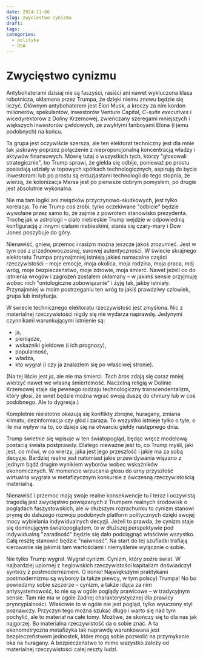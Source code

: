 ```yaml
---
date: 2024-11-06
slug: zwyciestwo-cynizmu
draft:
tags:
categories:
  - polityka
  - USA
---
```


# Zwycięstwo cynizmu

Antybohaterami dzisiaj nie są faszyści, rasiści ani nawet wykluczona klasa
robotnicza, okłamana przez Trumpa, że dzięki niemu znowu będzie się liczyć.
Głównym antybohaterem jest Elon Musk, a kroczy za nim kordon milionerów,
spekulantów, inwestorów Venture Capital, _C-suite executives_ i wicedyrektorów z
Doliny Krzemowej, zwieńczany szeregami mniejszych i większych inwestorów
giełdowych, ze zwykłymi fanboyami Elona (i jemu podobnych) na końcu.

Ta grupa jest oczywiście szersza, ale ten elektorat techniczny jest dla mnie tak
jaskrawy poprzez połączenie z nieproporcjonalną koncentracją władzy i aktywów
finansowych. Mówię tutaj o wszystkich tych, którzy "głosowali strategicznie", bo
Trump sprawi, że giełda się odbije, ponieważ po prostu posiadają udziały w
topowych spółkach technologicznych, aspirują do bycia inwestorami lub po prostu
są entuzjastami technologii do tego stopnia, że wierzą, że kolonizacja Marsa
jest po pierwsze dobrym pomysłem, po drugie jest absolutnie wykonalna.

Nie ma tam logiki ani związków przyczynowo-skutkowych, jest tylko korelacja. To
nie Trump coś zrobi, tylko oczekiwane "odbicie" będzie wywołane przez samo to,
że zajmie z powrotem stanowisko prezydenta. Trochę jak w astrologii – ciało
niebieskie Trump wejdzie w odpowiednią konfigurację z innymi ciałami
niebieskimi, stanie się czary-mary i Dow Jones poszybuje do góry.

Nienawiść, gniew, przemoc i rasizm można jeszcze jakoś zrozumieć. Jest w tym coś
z przednowoczesnej, surowej autentyczności. W świecie skrajnego elektoratu
Trumpa przynajmniej istnieją jakieś namacalne części rzeczywistości – moje
emocje, moja okolica, moja rodzina, moja praca, mój wróg, moje bezpieczeństwo,
moje zdrowie, moja śmierć. Nawet jeżeli co do istnienia wrogów i zagrożeń
zostałem okłamany – w jakimś sensie przyjmuję wobec nich "ontologiczne
zobowiązanie" i żyję tak, jakby istniały. Przynajmniej w moim postrzeganiu ten
wróg to jakiś prawdziwy człowiek, grupa lub instytucja.

W świecie technicznego elektoratu rzeczywistość jest zmyślona. Nic z materialnej
rzeczywistości nigdy się nie wydarza naprawdę. Jedynymi czynnikami warunkującymi
istnienie są:

- ja,
- pieniądze,
- wskaźniki giełdowe (i ich prognozy),
- popularność,
- władza,
- kto wygrał (i czy ja znalazłem się po właściwej stronie).

(Na tej liście jest _ja_, ale nie ma śmierci. _Tech bros_ zdają się coraz mniej
wierzyć nawet we własną śmiertelność. Naczelną religią w Dolinie Krzemowej staje
się pewnego rodzaju technologiczny transcendentalizm, który głosi, że wnet
będzie można wgrać swoją duszę do chmury lub w coś podobnego. Ale to dygresja.)

Kompletnie nieistotne okazują się konflikty zbrojne, huragany, zmiana klimatu,
dezinformacja czy głód i zaraza. To wszystko istnieje tylko o tyle, o ile ma
wpływ na to, co dzieje się na otwarciu giełdy następnego dnia.

Trump świetnie się wpisuje w ten światopogląd, będąc wręcz modelową postacią
świata postprawdy. Dlatego nieważne jest to, co Trump myśli, jaki jest, co mówi,
w co wierzy, jaka jest jego przeszłość i jakie ma za sobą decyzje. Bardziej
realne jest natomiast jakie przewidywania wiązano z jednym bądź drugim wynikiem
wyborów wobec wskaźników ekonomicznych. W momencie wrzucania głosu do urny
przyszłość wirtualna wygrała w metafizycznym konkursie z ówczesną
rzeczywistością materialną.

Nienawiść i przemoc mają swoje realne konsekwencje tu i teraz i oczywistą
tragedią jest zwycięstwo powiązanych z Trumpem realnych środowisk o poglądach
faszystowskich, ale w dłuższym rozrachunku to cynizm stanowi prymę do dalszego
rozwoju podobnych platform politycznych dzięki swojej mocy wybielania
indywidualnych decyzji. Jeżeli to prawda, że cynizm staje się dominującym
światopoglądem, to w dłuższej perspektywie pod indywidualną "zaradność" będzie
się dało podciągnąć właściwie wszystko. Całą resztę stanowić będzie "naiwność".
Na start do tej szufladki trafiają kierowanie się jakimiś tam wartościami i
niemyślenie wyłącznie o sobie.

Nie tylko Trump wygrał. Wygrał cynizm. Cynizm, który pożre świat. W najbardziej
upiornej z heglowskich rzeczywistości kapitalizm doświadczył syntezy z
postmodernizmem. O ironio! Największymi praktykami postmodernizmu są wyborcy (a
także piewcy, w tym polscy) Trumpa! No bo powiedzmy sobie szczerze – cynizm, a
także idąca za nim antysystemowość, to nie są w ogóle poglądy prawicowe – w
tradycyjnym sensie. Tam nie ma w ogóle żadnej charakterystycznej dla prawicy
pryncypialności. Właściwie to w ogóle nie jest pogląd, tylko wyuczony styl
poznawczy. Przyczyn tego można szukać długo i warto się nad tym pochylić, ale to
materiał na całe tomy. Możliwe, że skończy się to dla nas jak najgorzej. Bo
materialna rzeczywistość da o sobie znać. A ta ekonometryczna metafizyka tak
naprawdę warunkowana jest bezpieczeństwem jednostek, które mogą sobie pozwolić
na przymykanie oka na huragany. A bezpieczeństwo to mimo wszystko zależy od
materialnej rzeczywistości całej reszty ludzi.
